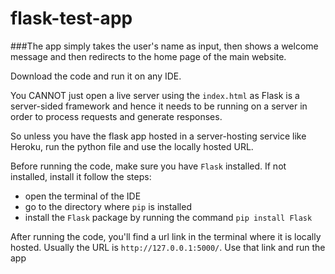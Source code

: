 # flask-test-app

###The app simply takes the user's name as input, then shows a welcome message 
and then redirects to the home page of the main website.

Download the code and run it on any IDE.

You CANNOT just open a live server using the `index.html` as
Flask is a server-sided framework and hence it needs to be 
running on a server in order to process requests and generate responses.

So unless you have the flask app hosted in a server-hosting service like
Heroku, run the python file and use the locally hosted URL.

Before running the code, make sure you have `Flask` installed.
If not installed, install it follow the steps:
- open the terminal of the IDE
- go to the directory where `pip` is installed
- install the `Flask` package by running the command `pip install Flask`

After running the code, you'll find a url link in the terminal where it
is locally hosted. Usually the URL is `http://127.0.0.1:5000/`. Use that
link and run the app

